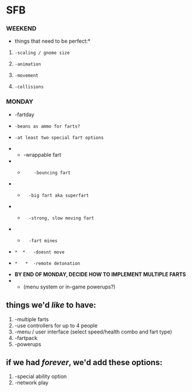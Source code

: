# SFB #

### WEEKEND ###
* things that need to be perfect:*
1.     -scaling / gnome size
1.     -animation
1.     -movement
1.     -collisions

### MONDAY ###
 *  -fartday
*     -beans as ammo for farts?
*     -at least two special fart options
* *  -wrappable fart
* *         -bouncing fart
*  *       -big fart aka superfart
*  *       -strong, slow moving fart
*  *       -fart mines
*     *  *   -doesnt move
*     *   *  -remote detonation
*   **BY END OF MONDAY, DECIDE HOW TO IMPLEMENT MULTIPLE FARTS**
   * *  (menu system or in-game powerups?)


    
## things we'd *like* to have: ##
1.  -multiple farts
1.  -use controllers for up to 4 people
1.  -menu / user interface (select speed/health combo and fart type)
1.  -fartpack
1.  -powerups


## if we had *forever*, we'd add these options: ##
1. -special ability option
1. -network play